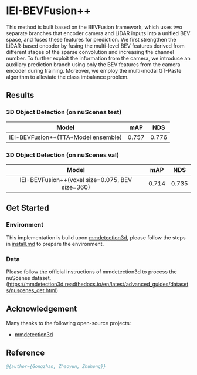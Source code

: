 # IEI-BEVFusion++
This method is built based on the BEVFusion framework, which uses two separate branches that encoder camera and LiDAR inputs into a unified BEV space, and fuses these features for prediction. We first strengthen the LiDAR-based encoder by fusing the multi-level BEV features derived from different stages of the sparse convolution and increasing the channel number. To further exploit the information from the camera, we introduce an auxiliary prediction branch using only the BEV features from the camera encoder during training. Moreover, we employ the multi-modal GT-Paste algorithm to alleviate the class imbalance problem.
## Results
### 3D Object Detection (on nuScenes test)

|        Model         |  mAP  |  NDS  |
| :------------------: | :---: | :---: |
| IEI-BEVFusion++(TTA+Model ensemble) | 0.757 | 0.776 |

### 3D Object Detection (on nuScenes val)

|                      Model                      |  mAP  |  NDS  |
| :---------------------------------------------: | :---: | :---: |
| IEI-BEVFusion++(voxel size=0.075, BEV size=360) | 0.714 | 0.735 |

## Get Started

### Environment
This implementation is build upon [mmdetection3d](https://github.com/open-mmlab/mmdetection3d), please follow the steps in [install.md](./docs/install.md) to prepare the environment.

### Data
Please follow the official instructions of mmdetection3d to process the nuScenes dataset.(https://mmdetection3d.readthedocs.io/en/latest/advanced_guides/datasets/nuscenes_det.html)


## Acknowledgement
Many thanks to the following open-source projects:
* [mmdetection3d](https://github.com/open-mmlab/mmdetection3d)

## Reference

```bibtex
@{author={Gongzhan, Zhaoyun, Zhuhong}}
```
